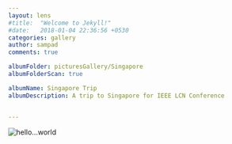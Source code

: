 ```yaml
---
layout: lens
#title:  "Welcome to Jekyll!"
#date:   2018-01-04 22:36:56 +0530
categories: gallery
author: sampad
comments: true

albumFolder: picturesGallery/Singapore
albumFolderScan: true

albumName: Singapore Trip
albumDescription: A trip to Singapore for IEEE LCN Conference


---
```


![](IMG_20171007_202119.jpg "hello...world")






